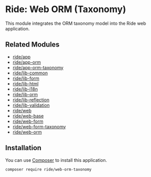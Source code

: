 # Ride: Web ORM (Taxonomy)

This module integrates the ORM taxonomy model into the Ride web application.

## Related Modules 

- [ride/app](https://github.com/all-ride/ride-app)
- [ride/app-orm](https://github.com/all-ride/ride-app-orm)
- [ride/app-orm-taxonomy](https://github.com/all-ride/ride-app-orm-calendar)
- [ride/lib-common](https://github.com/all-ride/ride-lib-common)
- [ride/lib-form](https://github.com/all-ride/ride-lib-form)
- [ride/lib-html](https://github.com/all-ride/ride-lib-html)
- [ride/lib-i18n](https://github.com/all-ride/ride-lib-i18n)
- [ride/lib-orm](https://github.com/all-ride/ride-lib-orm)
- [ride/lib-reflection](https://github.com/all-ride/ride-lib-reflection)
- [ride/lib-validation](https://github.com/all-ride/ride-lib-validation)
- [ride/web](https://github.com/all-ride/ride-web)
- [ride/web-base](https://github.com/all-ride/ride-web-base)
- [ride/web-form](https://github.com/all-ride/ride-web-form)
- [ride/web-form-taxonomy](https://github.com/all-ride/ride-web-form-taxonomy)
- [ride/web-orm](https://github.com/all-ride/ride-web-orm)

## Installation

You can use [Composer](http://getcomposer.org) to install this application.

```
composer require ride/web-orm-taxonomy
```
